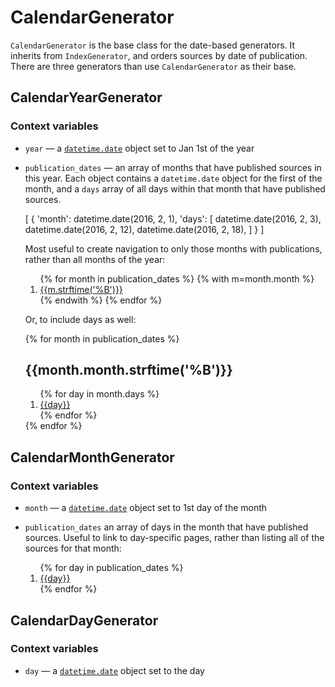 # CalendarGenerator

`CalendarGenerator` is the base class for the date-based generators. It
inherits from `IndexGenerator`, and orders sources by date of publication.
There are three generators than use `CalendarGenerator` as their base.


## CalendarYearGenerator

### Context variables

* `year` — a [`datetime.date`][dtd] object set to Jan 1st of the year
* `publication_dates` — an array of months that have published sources in this
  year. Each object contains a `datetime.date` object for the first of the
  month, and a `days` array of all days within that month that have published
  sources.

    [
        {
            'month': datetime.date(2016, 2, 1),
            'days': [
                datetime.date(2016, 2, 3),
                datetime.date(2016, 2, 12),
                datetime.date(2016, 2, 18),
            ]
        }
    ]

  Most useful to create navigation to only those months with
  publications, rather than all months of the year:

    <ol>
      {% for month in publication_dates %}
        {% with m=month.month %}
        <li>
          <a href='{{ url("month", year=m.year, month=m.month) }}'>
            {{m.strftime('%B')}}
          </a>
        </li>
        {% endwith %}
      {% endfor %}
    </ol>
  
  Or, to include days as well:

    {% for month in publication_dates %}
      <h2>{{month.month.strftime('%B')}}</h2>
      <ol>
        {% for day in month.days %}
          <li>
            <a href='{% "day" year=day.year, month=day.month day=day.day %}'>
              {{day}}
            </a>
          </li>
        {% endfor %}
      </ol>
    {% endfor %}


## CalendarMonthGenerator

### Context variables

* `month` — a [`datetime.date`][dtd] object set to 1st day of the month
* `publication_dates` an array of days in the month that have published
  sources. Useful to link to day-specific pages, rather than listing
  all of the sources for that month:

  <ol>
    {% for day in publication_dates %}
      <li>
        <a href='{% "day" year=day.year, month=day.month day=day.day %}'>
          {{day}}
        </a>
      </li>
    {% endfor %}
  </ol>


## CalendarDayGenerator

### Context variables

* `day` — a [`datetime.date`][dtd] object set to the day


[dtd]: https://docs.python.org/3/library/datetime.html#datetime.date
